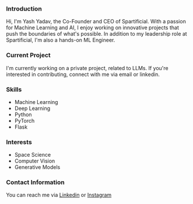 ### Introduction
Hi, I'm Yash Yadav, the Co-Founder and CEO of Spartificial. With a passion for Machine Learning and AI, I enjoy working on innovative projects that push the boundaries of what's possible. In addition to my leadership role at Spartificial, I'm also a hands-on ML Engineer.

### Current Project
I'm currently working on a private project, related to LLMs. If you're interested in contributing, connect with me via email or linkedin.

### Skills
- Machine Learning
- Deep Learning
- Python
- PyTorch
- Flask

### Interests
- Space Science
- Computer Vision
- Generative Models

### Contact Information
You can reach me via [Linkedin](https://www.linkedin.com/in/yash-yadav-558125170/) or [Instagram](https://www.instagram.com/yash.ipynb/)
